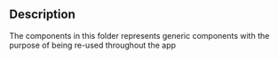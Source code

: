 ## Description

The components in this folder represents generic components with the purpose of being re-used throughout the app
